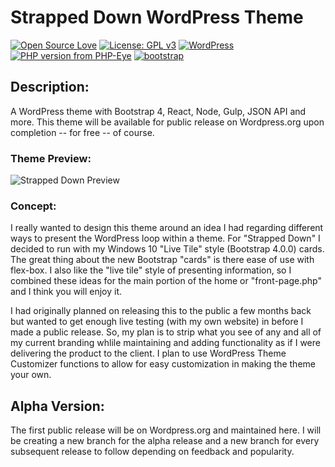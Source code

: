 # Strapped Down WordPress Theme
[![Open Source Love](https://img.shields.io/badge/Open%20Source-%20%E2%9D%A4%20-ff69b4.svg)](https://opensource.org/) [![License: GPL v3](https://img.shields.io/badge/License-GPL%20v3-blue.svg)](https://www.gnu.org/licenses/gpl-3.0) [![WordPress](https://img.shields.io/wordpress/v/akismet.svg)](https://github.com/bkaminski/Strapped-Down-WordPress-Theme/) [![PHP version from PHP-Eye](https://img.shields.io/php-eye/symfony/symfony.svg)](https://github.com/bkaminski/Strapped-Down-WordPress-Theme/)  [![bootstrap](https://img.shields.io/badge/Bootstrap-v4.0.0-563d7c.svg)](https://getbootstrap.com)

## Description:
A WordPress theme with Bootstrap 4, React, Node, Gulp, JSON API and more.
This theme will be available for public release on Wordpress.org upon completion -- for free -- of course.

### Theme Preview:

![Strapped Down Preview](http://s233122301.onlinehome.us/media_types/sD_theme_priview.gif)

### Concept:
I really wanted to design this theme around an idea I had regarding different ways to present the WordPress loop within a theme. For "Strapped Down" I decided to run with my Windows 10 "Live Tile" style (Bootstrap 4.0.0) cards. The great thing about the new Bootstrap "cards" is there ease of use with flex-box. I also like the "live tile" style of presenting information, so I combined these ideas for the main portion of the home or "front-page.php" and I think you will enjoy it.

I had originally planned on releasing this to the public a few months back but wanted to get enough live testing (with my own website) in before I made a public release. So, my plan is to strip what you see of any and all of my current branding whlile maintaining and adding functionality as if I were delivering the product to the client. I plan to use WordPress Theme Customizer functions to allow for easy customization in making the theme your own.

## Alpha Version:
The first public release will be on Wordpress.org and maintained here. I will be creating a new branch for the alpha release and a new branch for every subsequent release to follow depending on feedback and popularity.

